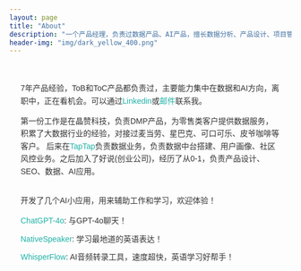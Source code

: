 ```yaml
---
layout: page
title: "About"
description: "一个产品经理，负责过数据产品、AI产品，擅长数据分析、产品设计、项目管理。Duolingo Streak 600+，English CEFR B2 level，AI 技术探索中，永远保持好奇心！"
header-img: "img/dark_yellow_400.png"
---
```


<div style="font-family: Arial, sans-serif; line-height: 1.6; color: #333; max-width: 800px; margin: 0 auto; padding: 20px;">

<div style="margin-bottom: 30px;">
<!--     <h2 style="color: #1EB2A6;">工作经历</h2> -->
    <p>7年产品经验，ToB和ToC产品都负责过，主要能力集中在数据和AI方向，离职中，正在看机会。可以通过<a href="linkedin.com/in/zluckyhou"  target="_blank" style="color: #1EB2A6; text-decoration: none;">Linkedin</a>或<a href="mailto:zluckyhou@163.com" style="color: #1EB2A6; text-decoration: none;">邮件</a>联系我。</p>
    <p>第一份工作是在晶赞科技，负责DMP产品，为零售类客户提供数据服务，积累了大数据行业的经验，对接过麦当劳、星巴克、可口可乐、皮爷咖啡等客户。 后来在<a href="https://www.taptap.cn/" target="_blank" style="color: #1EB2A6; text-decoration: none;">TapTap</a>负责数据业务，负责数据中台搭建、用户画像、社区风控业务。之后加入了好说(创业公司)，经历了从0-1，负责产品设计、SEO、数据、AI应用。</p>
</div>

<div style="margin-bottom: 30px;">
    <p>开发了几个AI小应用，用来辅助工作和学习，欢迎体验！</p>
    <ul style="list-style-type: none; padding-left: 0;">
        <li style="margin-bottom: 10px;"><a href="https://chatgpt-4o.streamlit.app/" target="_blank" style="color: #1EB2A6; text-decoration: none;">ChatGPT-4o</a>: 与GPT-4o聊天！</li>
        <li style="margin-bottom: 10px;"><a href="https://nativespeaker.streamlit.app/" target="_blank" style="color: #1EB2A6; text-decoration: none;">NativeSpeaker</a>: 学习最地道的英语表达！</li>
        <li style="margin-bottom: 10px;"><a href="https://whisperflow.streamlit.app/" target="_blank" style="color: #1EB2A6; text-decoration: none;">WhisperFlow</a>: AI音频转录工具，速度超快，英语学习好帮手！</li>
    </ul>
</div>


</div>
